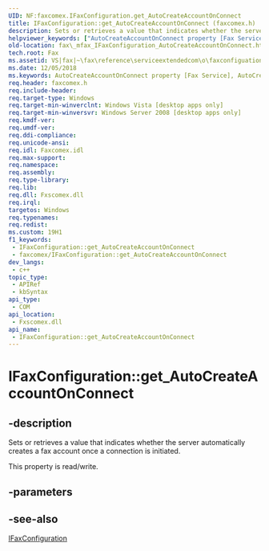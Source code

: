 ```yaml
---
UID: NF:faxcomex.IFaxConfiguration.get_AutoCreateAccountOnConnect
title: IFaxConfiguration::get_AutoCreateAccountOnConnect (faxcomex.h)
description: Sets or retrieves a value that indicates whether the server automatically creates a fax account once a connection is initiated.
helpviewer_keywords: ["AutoCreateAccountOnConnect property [Fax Service]","AutoCreateAccountOnConnect property [Fax Service]","IFaxConfiguration interface","IFaxConfiguration interface [Fax Service]","AutoCreateAccountOnConnect property","IFaxConfiguration.AutoCreateAccountOnConnect","IFaxConfiguration.get_AutoCreateAccountOnConnect","IFaxConfiguration::AutoCreateAccountOnConnect","IFaxConfiguration::get_AutoCreateAccountOnConnect","IFaxConfiguration::put_AutoCreateAccountOnConnect","_mfax_IFaxConfiguration_AutoCreateAccountOnConnect","fax._mfax_IFaxConfiguration_AutoCreateAccountOnConnect","faxcomex/IFaxConfiguration::AutoCreateAccountOnConnect","faxcomex/IFaxConfiguration::get_AutoCreateAccountOnConnect","faxcomex/IFaxConfiguration::put_AutoCreateAccountOnConnect","get_AutoCreateAccountOnConnect"]
old-location: fax\_mfax_IFaxConfiguration_AutoCreateAccountOnConnect.htm
tech.root: Fax
ms.assetid: VS|fax|~\fax\reference\serviceextendedcom\o\faxconfiguation\autocreateaccountonconnect.htm
ms.date: 12/05/2018
ms.keywords: AutoCreateAccountOnConnect property [Fax Service], AutoCreateAccountOnConnect property [Fax Service],IFaxConfiguration interface, IFaxConfiguration interface [Fax Service],AutoCreateAccountOnConnect property, IFaxConfiguration.AutoCreateAccountOnConnect, IFaxConfiguration.get_AutoCreateAccountOnConnect, IFaxConfiguration::AutoCreateAccountOnConnect, IFaxConfiguration::get_AutoCreateAccountOnConnect, IFaxConfiguration::put_AutoCreateAccountOnConnect, _mfax_IFaxConfiguration_AutoCreateAccountOnConnect, fax._mfax_IFaxConfiguration_AutoCreateAccountOnConnect, faxcomex/IFaxConfiguration::AutoCreateAccountOnConnect, faxcomex/IFaxConfiguration::get_AutoCreateAccountOnConnect, faxcomex/IFaxConfiguration::put_AutoCreateAccountOnConnect, get_AutoCreateAccountOnConnect
req.header: faxcomex.h
req.include-header: 
req.target-type: Windows
req.target-min-winverclnt: Windows Vista [desktop apps only]
req.target-min-winversvr: Windows Server 2008 [desktop apps only]
req.kmdf-ver: 
req.umdf-ver: 
req.ddi-compliance: 
req.unicode-ansi: 
req.idl: Faxcomex.idl
req.max-support: 
req.namespace: 
req.assembly: 
req.type-library: 
req.lib: 
req.dll: Fxscomex.dll
req.irql: 
targetos: Windows
req.typenames: 
req.redist: 
ms.custom: 19H1
f1_keywords:
 - IFaxConfiguration::get_AutoCreateAccountOnConnect
 - faxcomex/IFaxConfiguration::get_AutoCreateAccountOnConnect
dev_langs:
 - c++
topic_type:
 - APIRef
 - kbSyntax
api_type:
 - COM
api_location:
 - Fxscomex.dll
api_name:
 - IFaxConfiguration::get_AutoCreateAccountOnConnect
---
```


# IFaxConfiguration::get_AutoCreateAccountOnConnect


## -description

Sets or retrieves a value that indicates whether the server automatically creates a fax account once a connection is initiated.

This property is read/write.

## -parameters

## -see-also

<a href="/previous-versions/windows/desktop/api/faxcomex/nn-faxcomex-ifaxconfiguration">IFaxConfiguration</a>

